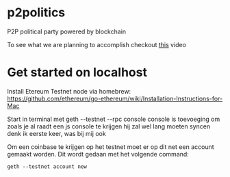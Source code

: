 # p2politics
P2P political party powered by blockchain

To see what we are planning to accomplish checkout [this](https://www.youtube.com/watch?v=9mzaXMoaybg) video

# Get started on localhost
Install Etereum Testnet node via homebrew:
    https://github.com/ethereum/go-ethereum/wiki/Installation-Instructions-for-Mac

Start in terminal met
    geth --testnet --rpc console
console is toevoeging om zoals je al raadt een js console te krijgen
hij zal wel lang moeten syncen denk ik eerste keer, was bij mij ook

Om een coinbase te krijgen op het testnet moet er op dit net een account gemaakt worden.
Dit wordt gedaan met het volgende command:
```
geth --testnet account new
```

